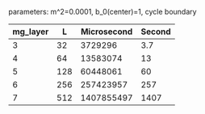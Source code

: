 parameters: m^2=0.0001, b_0(center)=1, cycle boundary

| mg_layer | L   | Microsecond | Second |
| -------- | --- | ----------- | ------ |
| 3        | 32  | 3729296     | 3.7    |
| 4        | 64  | 13583074    | 13     |
| 5        | 128 | 60448061    | 60     |
| 6        | 256 | 257423957   | 257    |
| 7        | 512 | 1407855497  | 1407   |